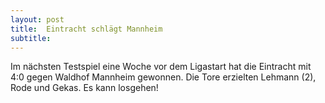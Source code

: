 ```yaml
---
layout: post
title:  Eintracht schlägt Mannheim
subtitle:  
---
```


Im nächsten Testspiel eine Woche vor dem Ligastart hat die Eintracht mit 4:0 gegen Waldhof Mannheim gewonnen. Die Tore erzielten Lehmann (2), Rode und Gekas. Es kann losgehen!


